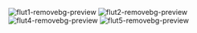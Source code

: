 ![flut1-removebg-preview](https://github.com/user-attachments/assets/9ca01fa1-8bb5-4ab7-810a-9149c02004ae)
![flut2-removebg-preview](https://github.com/user-attachments/assets/699094af-a90a-4810-9e17-2ff630f59338)
![flut4-removebg-preview](https://github.com/user-attachments/assets/9e9e1be4-a8a0-433f-acd8-5580991dd707)
![flut5-removebg-preview](https://github.com/user-attachments/assets/24185f0b-0bc8-4fae-8ae4-40a157673d38)
